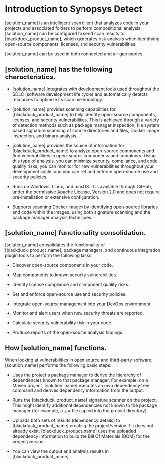 # Introduction to Synopsys Detect

[solution_name] is an intelligent scan client that analyzes code in your projects and associated folders to perform compositional analysis. [solution_name] can be configured to send scan results to [blackduck_product_name], which generates risk analysis when identifying open-source components, licenses, and security vulnerabilities.

[solution_name] can be used in both connected and air gap modes.  

## [solution_name] has the following characteristics.     

* [solution_name] integrates with development tools used throughout the SDLC (software development life cycle) and automatically detects resources to optimize its scan methodology.

* [solution_name] provides scanning capabilities for [blackduck_product_name] to help identify open-source components, licenses, and security vulnerabilities. This is achieved through a variety of detection methods such as package manager inspection, file system based signature scanning of source directories and files, Docker image inspection, and binary analysis.

* [solution_name] provides the source of information for [blackduck_product_name] to analyze open-source components and find vulnerabilities in open-source components and containers. Using this type of analysis, you can minimize security, compliance, and code quality risks; you can monitor for new vulnerabilities throughout your development cycle, and you can set and enforce open-source use and security policies.

* Runs on Windows, Linux, and macOS. It is available through GitHub, under the permissive Apache License, Version 2.0 and does not require pre-installation or extensive configuration.

* Supports scanning Docker images by identifying open-source libraries and code within the images, using both signature scanning and the package manager analysis techniques.  

## [solution_name] functionality consolidation.   

[solution_name] consolidates the functionality of [blackduck_product_name], package managers, and continuous integration plugin tools to perform the following tasks:  

* Discover open-source components in your code.

* Map components to known security vulnerabilities.

* Identify license compliance and component quality risks.

* Set and enforce open-source use and security policies.

* Integrate open-source management into your DevOps environment.

* Monitor and alert users when new security threats are reported.

* Calculate security vulnerability risk in your code.

* Produce reports of the open-source analysis findings.  

## How [solution_name] functions.   

When looking at vulnerabilities in open source and third-party software, [solution_name] performs the following basic steps:

* Uses the project's package manager to derive the hierarchy of dependencies known to that package manager. For example, on a Maven project, [solution_name] executes an mvn dependency:tree command and derives dependency information from the output.

* Runs the [blackduck_product_name] signature scanner on the project. This might identify additional dependencies not known to the package manager (for example, a .jar file copied into the project directory).

* Uploads both sets of results (dependency details) to [blackduck_product_name] creating the project/version if it does not already exist. [blackduck_product_name] uses the uploaded dependency information to build the Bill Of Materials (BOM) for the project/version.

* You can view the output and analysis results in [blackduck_product_name].  

